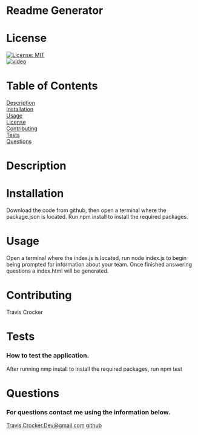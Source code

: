 
# Readme Generator
# License
[![License: MIT](https://img.shields.io/badge/License-MIT-yellow.svg)](https://opensource.org/licenses/MIT)<br>
[![video](https://img.youtube.com/vi/Lz_UeKellac/0.jpg)](https://www.youtube.com/watch?v=Lz_UeKellac)
# Table of Contents
[Description](#description)<br>
[Installation](#installation)<br>
[Usage](#usage)<br>
[License](#license)<br>
[Contributing](#contributing)<br>
[Tests](#tests)<br>
[Questions](#questions)<br>
# Description
# Installation
Download the code from github, then open a terminal where the package.json is located. Run npm install to install the required packages.
# Usage
Open a terminal where the index.js is located, run node index.js to begin being prompted for information about your team. Once finished answering questions a index.html will be generated.
# Contributing
Travis Crocker
# Tests
### How to test the application.
After running nmp install to install the required packages, run npm test
# Questions
### For questions contact me using the information below.
Travis.Crocker.Dev@gmail.com [github](https://Github.com/tmcrocker89)
